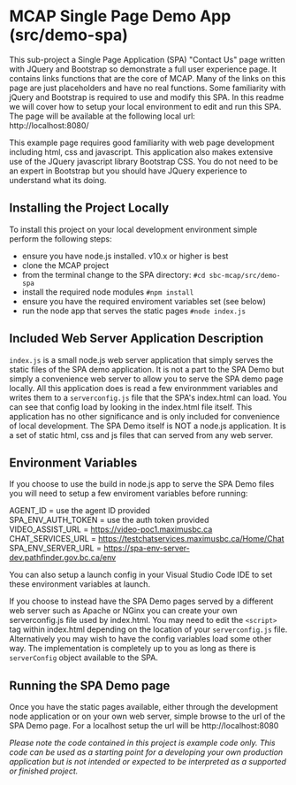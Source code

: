# MCAP Single Page Demo App (src/demo-spa)

This sub-project a Single Page Application (SPA) "Contact Us" page written with JQuery and Bootstrap so demonstrate a full user experience page.  It contains links functions that are the core of MCAP.  Many of the links on this page are just placeholders and have no real functions.  Some familiarity with jQuery and Bootstrap is required to use and modify this SPA. In this readme we will cover how to setup your local environment to edit and run this SPA.  The page will be available at the following local url:<br>
http://localhost:8080/<br>

This example page requires good familiarity with web page development including html, css and javascript.  This application also makes extensive use of the JQuery javascript library Bootstrap CSS.  You do not need to be an expert in Bootstrap but you should have JQuery experience to understand what its doing.

## Installing the Project Locally
To install this project on your local development environment simple perform the following steps:
- ensure you have node.js installed. v10.x or higher is best
- clone the MCAP project
- from the terminal change to the SPA directory: `#cd sbc-mcap/src/demo-spa`
- install the required node modules `#npm install`
- ensure you have the required enviroment variables set (see below)
- run the node app that serves the static pages `#node index.js`

## Included Web Server Application Description
`index.js` is a small node.js web server application that simply serves the static files of the SPA demo application.  It is not a part to the SPA Demo but simply a convenience web server to allow you to serve the SPA demo page locally.  All this application does is read a few environmment variables and writes them to a `serverconfig.js` file that the SPA's index.html can load.  You can see that config load by looking in the index.html file itself. This application has no other significance and is only included for convenience of local  development.  The SPA Demo itself is NOT a node.js application.  It is a set of static html, css and js files that can served from any web server.

## Environment Variables
If you choose to use the build in node.js app to serve the SPA Demo files you will need to setup a few enviroment variables before running:

AGENT_ID = use the agent ID provided<br>
SPA_ENV_AUTH_TOKEN = use the auth token provided<br>
VIDEO_ASSIST_URL = https://video-poc1.maximusbc.ca<br>
CHAT_SERVICES_URL = https://testchatservices.maximusbc.ca/Home/Chat<br>
SPA_ENV_SERVER_URL = https://spa-env-server-dev.pathfinder.gov.bc.ca/env<br>

You can also setup a launch config in your Visual Studio Code IDE to set these environment variables at launch.

If you choose to instead have the SPA Demo pages served by a different web server such as Apache or NGinx you can create your own serverconfig.js file used by index.html. You may need to edit the `<script>` tag within index.html depending on the location of your `serverconfig.js` file.  Alternatively you may wish to have the config variables load some other way.  The implementation is completely up to you as long as there is `serverConfig` object available to the SPA.

## Running the SPA Demo page
Once you have the static pages available, either through the development node application or on your own web server, simple browse to the url of the SPA Demo page.  For a localhost setup the url will be http://localhost:8080



<i>Please note the code contained in this project is example code only. This code can be used as a starting 
point for a developing your own production application but is not intended or expected to be 
interpreted as a supported or finished project. </i>



